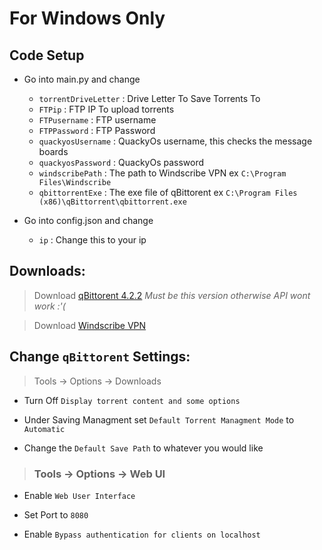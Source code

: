 # For Windows Only

## Code Setup
- Go into main.py and change 
    - `torrentDriveLetter` : Drive Letter To Save Torrents To 
    - `FTPip` : FTP IP To upload torrents
    - `FTPusername` : FTP username
    - `FTPPassword` : FTP Password
    - `quackyosUsername` : QuackyOs username, this checks the message boards
    - `quackyosPassword` : QuackyOs password
    - `windscribePath` : The path to Windscribe VPN ex `C:\Program Files\Windscribe`
    - `qbittorrentExe` : The exe file of qBittorent ex `C:\Program Files (x86)\qBittorrent\qbittorrent.exe`

- Go into config.json and change
    - `ip` : Change this to your ip

## Downloads:

> Download [qBittorent 4.2.2](https://sourceforge.net/projects/qbittorrent/files/qbittorrent-win32/qbittorrent-4.2.2/) *Must be this version otherwise API wont work :'(*

> Download [Windscribe VPN](https://windscribe.com/download)

## Change `qBittorent` Settings:

> Tools -> Options -> Downloads

- Turn Off `Display torrent content and some options`

- Under Saving Managment set `Default Torrent Managment Mode` to `Automatic`

- Change the `Default Save Path` to whatever you would like

> ### Tools -> Options -> Web UI

- Enable `Web User Interface`

- Set Port to `8080`

- Enable `Bypass authentication for clients on localhost`